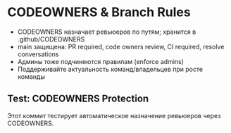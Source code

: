 # CODEOWNERS & Branch Rules
- CODEOWNERS назначает ревьюеров по путям; хранится в .github/CODEOWNERS
- main защищена: PR required, code owners review, CI required, resolve conversations
- Админы тоже подчиняются правилам (enforce admins)
- Поддерживайте актуальность команд/владельцев при росте команды

## Test: CODEOWNERS Protection
Этот коммит тестирует автоматическое назначение ревьюеров через CODEOWNERS. 
